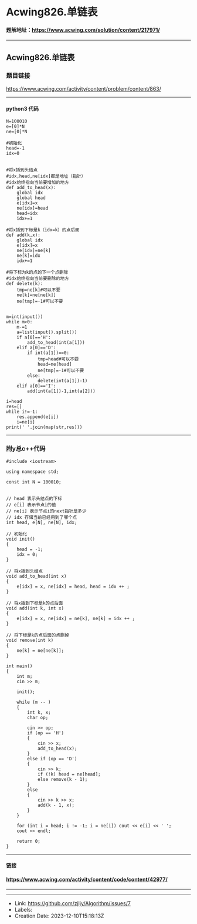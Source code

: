 # Acwing826.单链表


#### 题解地址：https://www.acwing.com/solution/content/217971/
-----------
## Acwing826.单链表

### 题目链接

https://www.acwing.com/activity/content/problem/content/863/

----------
#### python3 代码
```
N=100010
e=[0]*N
ne=[0]*N

#初始化
head=-1
idx=0


#将x插到头结点
#idx,head,ne[idx]都是地址（指针）
#idx始终指向当前要增加的地方
def add_to_head(x):
    global idx
    global head
    e[idx]=x
    ne[idx]=head
    head=idx
    idx+=1
    
#将x插到下标是k（idx=k）的点后面
def add(k,x):
    global idx
    e[idx]=x
    ne[idx]=ne[k]
    ne[k]=idx
    idx+=1

#将下标为k的点的下一个点删除
#idx始终指向当前要删除的地方
def delete(k):
    tmp=ne[k]#可以不要
    ne[k]=ne[ne[k]]
    ne[tmp]=-1#可以不要


m=int(input())
while m>0:
    m-=1
    a=list(input().split())
    if a[0]=='H':
        add_to_head(int(a[1]))
    elif a[0]=='D':
        if int(a[1])==0:
            tmp=head#可以不要
            head=ne[head]
            ne[tmp]=-1#可以不要
        else:
            delete(int(a[1])-1)
    elif a[0]=='I':
        add(int(a[1])-1,int(a[2]))
        
i=head
res=[]
while i!=-1:
    res.append(e[i])
    i=ne[i]
print(' '.join(map(str,res)))

```

----------
### 附y总c++代码
```
#include <iostream>

using namespace std;

const int N = 100010;


// head 表示头结点的下标
// e[i] 表示节点i的值
// ne[i] 表示节点i的next指针是多少
// idx 存储当前已经用到了哪个点
int head, e[N], ne[N], idx;

// 初始化
void init()
{
    head = -1;
    idx = 0;
}

// 将x插到头结点
void add_to_head(int x)
{
    e[idx] = x, ne[idx] = head, head = idx ++ ;
}

// 将x插到下标是k的点后面
void add(int k, int x)
{
    e[idx] = x, ne[idx] = ne[k], ne[k] = idx ++ ;
}

// 将下标是k的点后面的点删掉
void remove(int k)
{
    ne[k] = ne[ne[k]];
}

int main()
{
    int m;
    cin >> m;

    init();

    while (m -- )
    {
        int k, x;
        char op;

        cin >> op;
        if (op == 'H')
        {
            cin >> x;
            add_to_head(x);
        }
        else if (op == 'D')
        {
            cin >> k;
            if (!k) head = ne[head];
            else remove(k - 1);
        }
        else
        {
            cin >> k >> x;
            add(k - 1, x);
        }
    }

    for (int i = head; i != -1; i = ne[i]) cout << e[i] << ' ';
    cout << endl;

    return 0;
}
```
-------------
#### 链接

#### https://www.acwing.com/activity/content/code/content/42977/
-------------

---

* Link: https://github.com/zjljy/Algorithm/issues/7
* Labels: 
* Creation Date: 2023-12-10T15:18:13Z
